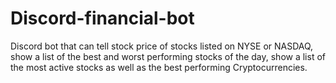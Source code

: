 # Discord-financial-bot
Discord bot that can tell stock price of stocks listed on NYSE or NASDAQ, show a list of the best and worst performing stocks of the day, show a list of the most active stocks as well as the best performing Cryptocurrencies.
